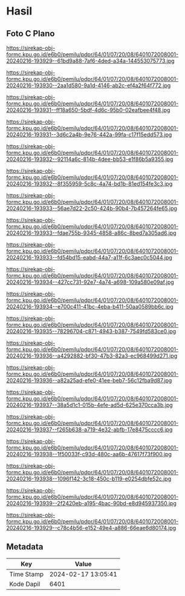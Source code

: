 # Hasil

## Foto C Plano

https://sirekap-obj-formc.kpu.go.id/e6b0/pemilu/pdpr/64/01/07/20/08/6401072008001-20240216-193929--61bd9a88-7af6-4ded-a34a-144553075773.jpg

https://sirekap-obj-formc.kpu.go.id/e6b0/pemilu/pdpr/64/01/07/20/08/6401072008001-20240216-193930--2aa1d580-9a1d-4146-ab2c-ef4a2f64f772.jpg

https://sirekap-obj-formc.kpu.go.id/e6b0/pemilu/pdpr/64/01/07/20/08/6401072008001-20240216-193931--ff18a650-5bdf-4d6c-95b0-02eafbee4f48.jpg

https://sirekap-obj-formc.kpu.go.id/e6b0/pemilu/pdpr/64/01/07/20/08/6401072008001-20240216-193931--3d6c2a4b-9e76-442a-99fa-c17f15edd573.jpg

https://sirekap-obj-formc.kpu.go.id/e6b0/pemilu/pdpr/64/01/07/20/08/6401072008001-20240216-193932--92114a6c-814b-4dee-bb53-e1f86b5a9355.jpg

https://sirekap-obj-formc.kpu.go.id/e6b0/pemilu/pdpr/64/01/07/20/08/6401072008001-20240216-193932--8f355959-5c8c-4a74-bd1b-81ed154fe3c3.jpg

https://sirekap-obj-formc.kpu.go.id/e6b0/pemilu/pdpr/64/01/07/20/08/6401072008001-20240216-193933--56ae7d22-2c50-424b-90b4-7b457264fe65.jpg

https://sirekap-obj-formc.kpu.go.id/e6b0/pemilu/pdpr/64/01/07/20/08/6401072008001-20240216-193933--fdae755b-9345-4858-a86c-8bed7a305ad6.jpg

https://sirekap-obj-formc.kpu.go.id/e6b0/pemilu/pdpr/64/01/07/20/08/6401072008001-20240216-193933--fd54bd15-eabd-44a7-a11f-6c3aec0c5044.jpg

https://sirekap-obj-formc.kpu.go.id/e6b0/pemilu/pdpr/64/01/07/20/08/6401072008001-20240216-193934--427cc731-92e7-4a74-a698-109a580e09af.jpg

https://sirekap-obj-formc.kpu.go.id/e6b0/pemilu/pdpr/64/01/07/20/08/6401072008001-20240216-193934--e700c411-41bc-4eba-b411-50aa0589bb6c.jpg

https://sirekap-obj-formc.kpu.go.id/e6b0/pemilu/pdpr/64/01/07/20/08/6401072008001-20240216-193935--78296704-c871-4943-b387-7549fd583ce0.jpg

https://sirekap-obj-formc.kpu.go.id/e6b0/pemilu/pdpr/64/01/07/20/08/6401072008001-20240216-193936--a4292882-bf30-47b3-82a3-ec968499d271.jpg

https://sirekap-obj-formc.kpu.go.id/e6b0/pemilu/pdpr/64/01/07/20/08/6401072008001-20240216-193936--a82a25ad-efe0-41ee-beb7-56c12fba9d87.jpg

https://sirekap-obj-formc.kpu.go.id/e6b0/pemilu/pdpr/64/01/07/20/08/6401072008001-20240216-193937--38a5d1c1-015b-4efe-ad5d-625e370cca3b.jpg

https://sirekap-obj-formc.kpu.go.id/e6b0/pemilu/pdpr/64/01/07/20/08/6401072008001-20240216-193937--f265b638-a719-4e32-abfb-17e8475cccc6.jpg

https://sirekap-obj-formc.kpu.go.id/e6b0/pemilu/pdpr/64/01/07/20/08/6401072008001-20240216-193938--1f50033f-c93d-480c-aa6b-47617f73f900.jpg

https://sirekap-obj-formc.kpu.go.id/e6b0/pemilu/pdpr/64/01/07/20/08/6401072008001-20240216-193938--1096f142-3c18-450c-b119-e0254dbfe52c.jpg

https://sirekap-obj-formc.kpu.go.id/e6b0/pemilu/pdpr/64/01/07/20/08/6401072008001-20240216-193939--2f2420eb-a195-4bac-90bd-e8d945937350.jpg

https://sirekap-obj-formc.kpu.go.id/e6b0/pemilu/pdpr/64/01/07/20/08/6401072008001-20240216-193929--c78c4b56-e152-49e4-a886-66eae6d80174.jpg


## Metadata

| Key        | Value               |
| ---------- | ------------------- |
| Time Stamp | 2024-02-17 13:05:41 |
| Kode Dapil | 6401                |



